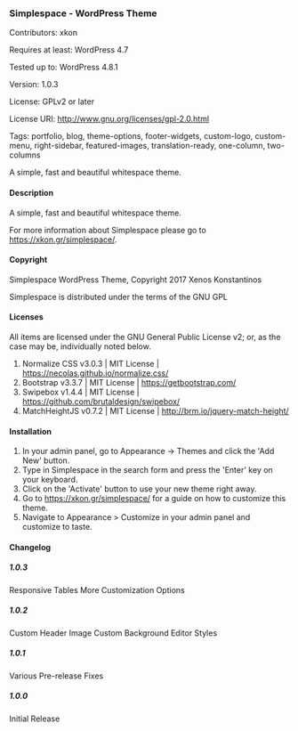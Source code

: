 ### Simplespace - WordPress Theme

Contributors: xkon

Requires at least: WordPress 4.7

Tested up to: WordPress 4.8.1

Version: 1.0.3

License: GPLv2 or later

License URI: http://www.gnu.org/licenses/gpl-2.0.html

Tags: portfolio, blog, theme-options, footer-widgets, custom-logo, custom-menu, right-sidebar, featured-images, translation-ready, one-column, two-columns

A simple, fast and beautiful whitespace theme.

#### Description

A simple, fast and beautiful whitespace theme.

For more information about Simplespace please go to https://xkon.gr/simplespace/.

#### Copyright

Simplespace WordPress Theme, Copyright 2017 Xenos Konstantinos

Simplespace is distributed under the terms of the GNU GPL

#### Licenses

All items are licensed under the GNU General Public License v2; or, as the case
may be, individually noted below.

1. Normalize CSS v3.0.3 | MIT License | https://necolas.github.io/normalize.css/
2. Bootstrap v3.3.7 | MIT License | https://getbootstrap.com/
3. Swipebox v1.4.4 | MIT License | https://github.com/brutaldesign/swipebox/
4. MatchHeightJS v0.7.2 | MIT License | http://brm.io/jquery-match-height/

#### Installation

1. In your admin panel, go to Appearance -> Themes and click the 'Add New' button.
2. Type in Simplespace in the search form and press the 'Enter' key on your keyboard.
3. Click on the 'Activate' button to use your new theme right away.
4. Go to https://xkon.gr/simplespace/ for a guide on how to customize this theme.
5. Navigate to Appearance > Customize in your admin panel and customize to taste.

#### Changelog

##### 1.0.3
Responsive Tables
More Customization Options

##### 1.0.2
Custom Header Image
Custom Background
Editor Styles

##### 1.0.1
Various Pre-release Fixes

##### 1.0.0
Initial Release
